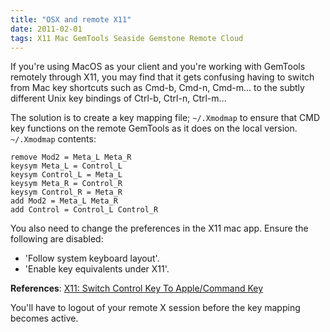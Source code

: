 ```yaml
---
title: "OSX and remote X11"
date: 2011-02-01
tags: X11 Mac GemTools Seaside Gemstone Remote Cloud
---
```

If you're using MacOS as your client and you're working with GemTools remotely through X11, you may find that it gets confusing having to switch from Mac key shortcuts such as Cmd-b, Cmd-n, Cmd-m... to the subtly different Unix key bindings of Ctrl-b, Ctrl-n, Ctrl-m... 

The solution is to create a key mapping file; `~/.Xmodmap` to ensure that CMD key functions on the remote GemTools as it does on the local version. `~/.Xmodmap` contents:
```
remove Mod2 = Meta_L Meta_R
keysym Meta_L = Control_L
keysym Control_L = Meta_L
keysym Meta_R = Control_R
keysym Control_R = Meta_R
add Mod2 = Meta_L Meta_R
add Control = Control_L Control_R
```

You also need to change the preferences in the X11 mac app. Ensure the following are disabled:
* 'Follow system keyboard layout'.
* 'Enable key equivalents under X11'.

**References**: [X11: Switch Control Key To Apple/Command Key](http://www.bohemianalps.com/blog/2008/01/x11-control2command)

You'll have to logout of your remote X session before the key mapping becomes active.
